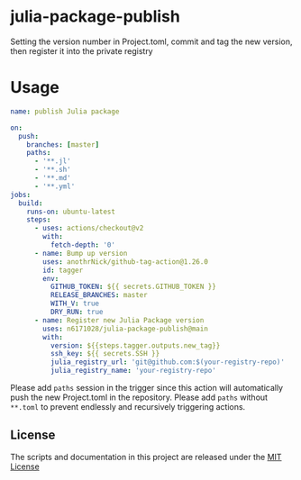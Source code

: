 # julia-package-publish

Setting the version number in Project.toml, commit and tag the new version, then register it into the private registry 

# Usage

```yaml
name: publish Julia package

on: 
  push:
    branches: [master]
    paths:
      - '**.jl'
      - '**.sh'
      - '**.md'
      - '**.yml'
jobs:
  build:
    runs-on: ubuntu-latest
    steps:
      - uses: actions/checkout@v2
        with:
          fetch-depth: '0'
      - name: Bump up version
        uses: anothrNick/github-tag-action@1.26.0
        id: tagger
        env:
          GITHUB_TOKEN: ${{ secrets.GITHUB_TOKEN }}
          RELEASE_BRANCHES: master
          WITH_V: true
          DRY_RUN: true
      - name: Register new Julia Package version
        uses: n6171028/julia-package-publish@main
        with:
          version: ${{steps.tagger.outputs.new_tag}}
          ssh_key: ${{ secrets.SSH }}
          julia_registry_url: 'git@github.com:$(your-registry-repo)'
          julia_registry_name: 'your-registry-repo'
```

Please add `paths` session in the trigger since this action will automatically push the new Project.toml in the repository. Please add `paths` without `**.toml` to prevent endlessly and recursively triggering actions.

## License

The scripts and documentation in this project are released under the [MIT License](LICENSE)